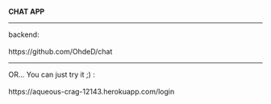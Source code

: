 <b>CHAT APP</b>
<hr>
backend:
<br><br>
https://github.com/OhdeD/chat
<hr>
OR... You can just try it ;) :
<br><br>
https://aqueous-crag-12143.herokuapp.com/login